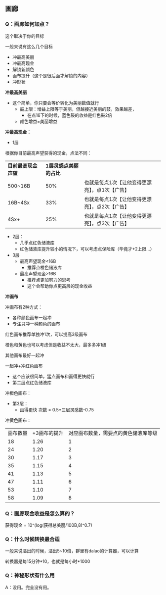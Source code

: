 画廊
--

### Q：画廊如何加点？

这个取决于你的目标

一般来说有这么几个目标

*   冲最高美丽
*   冲最高现金
*   解锁新颜色
*   画布提升（这个是很后面才解锁的内容）
*   冲形状

**冲最高美丽**

*   这个简单，你只要会等价转化为美丽数值就行
    *   鼓上限：增益上限等于美丽，但越接近美丽的鼓，效果越差，
        *   在点16下的时候，蓝色鼓的收益是红色鼓2倍
    *   颜色增益=美丽增益

**冲最高现金：**

*   1层

根据你目前最高声望获得的现金，点法不同：

|                      |                         |                                                |
| -------------------- | ----------------------- | ---------------------------------------------- |
| **目前最高现金声望** | **1层灵感点美丽的占比** |                                                |
| 500~16B              | 50%                     | 也就是每点1次【让他变得更漂亮】，点1次【广告】 |
| 16B~4Sx              | 33%                     | 也就是每点1次【让他变得更漂亮】，点2次【广告】 |
| 4Sx+                 | 25%                     | 也就是每点1次【让他变得更漂亮】，点3次【广告】 |

*   2层：
    *   几乎点红色储液库
    *   红色储液库提升较小的情况下，可以考虑点保险库（毕竟才+2上限...）
*   3层
    *   最高声望现金<16B
        *   推荐点橙色储液库
    *   最高声望现金>16B
        *   推荐点更加努力的思考
        *   这个会帮助你点更高层的现金收益

**冲画布**

冲画布有2种方式：

*   各种颜色画布一起冲
*   专注只冲一种颜色的画布

红色画布推荐单独冲1次，可以提高3级画布

橙色和黄色也可以考虑但是收益不太大，最多多冲1级

其他画布最好一起冲

一起冲+冲红色画布

*   这个应该很简单，猛点画布和画得更快就行
*   第二层点红色储液库

冲橙色画布：

*   第3层：
    *   画得更快 次数 = 0.5\*三层灵感数-0.75

冲黄色画布：

|          |              |                                      |
| -------- | ------------ | ------------------------------------ |
| 画布数量 | +3画布的提升 | 对应画布数量，需要点的黄色储液库等级 |
| 18       | 1.26         | 1                                    |
| 24       | 1.20         | 2                                    |
| 30       | 1.17         | 3                                    |
| 35       | 1.15         | 4                                    |
| 41       | 1.13         | 5                                    |
| 47       | 1.11         | 6                                    |
| 53       | 1.10         | 7                                    |
| 58       | 1.09         | 8                                    |

### Q：画廊现金收益是怎么算的？

获得现金 = 10^(log(获得总美丽/100B,8)^0.7)

### Q：什么时候转换最合适

一般来说溢出的时候，溢出5~10倍，群里有dalao的计算器，可以计算

转换器是每15分钟\*10，也就是每小时\*1000

### Q：神秘形状有什么用

A：没用。完全没有用。